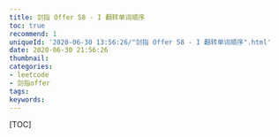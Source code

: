 ```yaml
---
title: 剑指 Offer 58 - I 翻转单词顺序
toc: true
recommend: 1
uniqueId: '2020-06-30 13:56:26/"剑指 Offer 58 - I 翻转单词顺序".html'
date: 2020-06-30 21:56:26
thumbnail:
categories:
- leetcode
- 剑指offer
tags:
keywords:
---
```


[TOC]

<!--more-->
